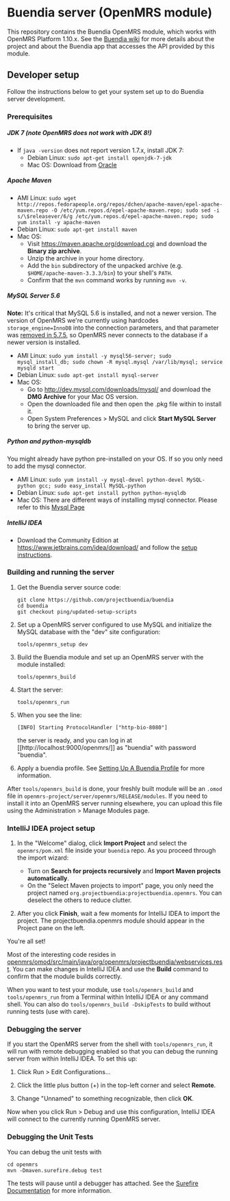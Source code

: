 # Buendia server (OpenMRS module)

This repository contains the Buendia OpenMRS module,
which works with OpenMRS Platform 1.10.x.
See the [Buendia wiki](https://github.com/projectbuendia/buendia/wiki) for more details about the project and about the Buendia app that accesses the API provided by this module.

## Developer setup

Follow the instructions below to get your system set up to do Buendia server development.

### Prerequisites

##### JDK 7 (note OpenMRS does not work with JDK 8!)
  * If `java -version` does not report version 1.7.x, install JDK 7:
      * Debian Linux: `sudo apt-get install openjdk-7-jdk`
      * Mac OS: Download from [Oracle](http://www.oracle.com/technetwork/java/javase/downloads/jdk7-downloads-1880260.html)

##### Apache Maven

  * AMI Linux: `sudo wget http://repos.fedorapeople.org/repos/dchen/apache-maven/epel-apache-maven.repo -O /etc/yum.repos.d/epel-apache-maven.repo; sudo sed -i s/\$releasever/6/g /etc/yum.repos.d/epel-apache-maven.repo; sudo yum install -y apache-maven`
  * Debian Linux: `sudo apt-get install maven`
  * Mac OS:
      * Visit https://maven.apache.org/download.cgi and download the **Binary zip archive**.
      * Unzip the archive in your home directory.
      * Add the `bin` subdirectory of the unpacked archive (e.g. `$HOME/apache-maven-3.3.3/bin`) to your shell's `PATH`.
      * Confirm that the `mvn` command works by running `mvn -v`.

##### MySQL Server 5.6

**Note:** It's critical that MySQL 5.6 is installed, and not a newer version. The version of OpenMRS we're currently using hardcodes `storage_engine=InnoDB` into the connection parameters, and that parameter was [removed in 5.7.5](http://dev.mysql.com/doc/refman/5.7/en/server-system-variables.html#sysvar_storage_engine), so OpenMRS never connects to the database if a newer version is installed.

  * AMI Linux: `sudo yum install -y mysql56-server; sudo mysql_install_db; sudo chown -R mysql.mysql /var/lib/mysql; service mysqld start`
  * Debian Linux: `sudo apt-get install mysql-server`
  * Mac OS:
      * Go to http://dev.mysql.com/downloads/mysql/ and download the **DMG Archive** for your Mac OS version.
      * Open the downloaded file and then open the .pkg file within to install it.
      * Open System Preferences > MySQL and click **Start MySQL Server** to bring the server up.

##### Python and python-mysqldb
You might already have python pre-installed on your OS. If so you only need to add the mysql connector.

  * AMI Linux: `sudo yum install -y mysql-devel python-devel MySQL-python gcc; sudo easy_install MySQL-python`
  * Debian Linux: `sudo apt-get install python python-mysqldb`
  * Mac OS: There are different ways of installing mysql connector. Please refer to this [Mysql Page](https://dev.mysql.com/doc/connector-python/en/)

##### IntelliJ IDEA
  * Download the Community Edition at https://www.jetbrains.com/idea/download/ and follow the [setup instructions](https://www.jetbrains.com/idea/help/basics-and-installation.html#d1847332e131).


### Building and running the server

1.  Get the Buendia server source code:

        git clone https://github.com/projectbuendia/buendia
        cd buendia
        git checkout ping/updated-setup-scripts

2.  Set up a OpenMRS server configured to use MySQL and initialize the MySQL database with the "dev" site configuration:

        tools/openmrs_setup dev

3.  Build the Buendia module and set up an OpenMRS server with the module installed:

        tools/openmrs_build

4.  Start the server:

        tools/openmrs_run

5.  When you see the line:

        [INFO] Starting ProtocolHandler ["http-bio-8080"]

    the server is ready, and you can log in at [[http://localhost:9000/openmrs/]] as "buendia" with password "buendia".

6.  Apply a buendia profile. See [Setting Up A Buendia Profile](https://github.com/projectbuendia/buendia/wiki/Setting-Up-a-Buendia-profile) for more information.

After `tools/openmrs_build` is done, your freshly built module will be an `.omod` file in `openmrs-project/server/openmrs/RELEASE/modules`.  If you need to install it into an OpenMRS server running elsewhere, you can upload this file using the Administration > Manage Modules page.

### IntelliJ IDEA project setup

1.  In the "Welcome" dialog, click **Import Project** and select the `openmrs/pom.xml` file inside your `buendia` repo.  As you proceed through the import wizard:
      * Turn on **Search for projects recursively** and **Import Maven projects automatically**.
      * On the "Select Maven projects to import" page, you only need the project named `org.projectbuendia:projectbuendia.openmrs`.  You can deselect the others to reduce clutter.

2.  After you click **Finish**, wait a few moments for IntelliJ IDEA to import the project.  The projectbuendia.openmrs module should appear in the Project pane on the left.

You're all set!

Most of the interesting code resides in [openmrs/omod/src/main/java/org/openmrs/projectbuendia/webservices.rest](http://github.com/projectbuendia/buendia/openmrs/omod/src/main/java/org/openmrs/projectbuendia/webservices.rest).  You can make changes in IntelliJ IDEA and use the **Build** command to confirm that the module builds correctly.

When you want to test your module, use `tools/openmrs_build` and `tools/openmrs_run` from a Terminal within IntelliJ IDEA or any command shell.  You can also do `tools/openmrs_build -DskipTests` to build without running tests (use with care).


### Debugging the server

If you start the OpenMRS server from the shell with `tools/openmrs_run`, it will run with remote debugging enabled so that you can debug the running server from within IntelliJ IDEA.  To set this up:

1. Click Run > Edit Configurations...

2. Click the little plus button (+) in the top-left corner and select **Remote**.

3. Change "Unnamed" to something recognizable, then click **OK**.

Now when you click Run > Debug and use this configuration, IntelliJ IDEA will connect to the currently running OpenMRS server.

### Debugging the Unit Tests

You can debug the unit tests with

```shell
cd openmrs
mvn -Dmaven.surefire.debug test
```

The tests will pause until a debugger has attached. See the [Surefire Documentation](http://maven.apache.org/surefire/maven-surefire-plugin/examples/debugging.html) for more information.
